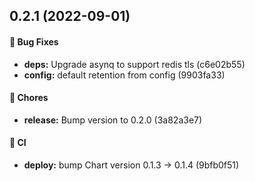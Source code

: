 ## 0.2.1 (2022-09-01)

#### 🐞 Bug Fixes

* **deps:** Upgrade asynq to support redis tls (c6e02b55)
* **config:** default retention from config (9903fa33)

#### 🚧 Chores

* **release:** Bump version to 0.2.0 (3a82a3e7)

#### 🔁 CI

* **deploy:** bump Chart version 0.1.3 -> 0.1.4 (9bfb0f51)

